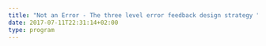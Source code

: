 ```yaml
---
title: "Not an Error - The three level error feedback design strategy "
date: 2017-07-11T22:31:14+02:00
type: program
---
```



